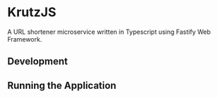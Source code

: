 # KrutzJS

A URL shortener microservice written in Typescript using Fastify Web Framework.

## Development

## Running the Application